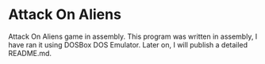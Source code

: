 # Attack On Aliens
 Attack On Aliens game in assembly.
 This program was written in assembly, I have ran it using DOSBox DOS Emulator.
Later on, I will publish a detailed README.md. 
